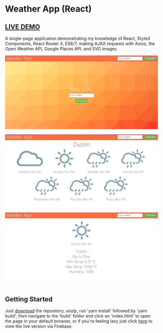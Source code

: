 <h1 id="title-link">Weather App (React)</h1>

## [LIVE DEMO](https://weather-app.conordoyle.io)

A single-page application demonstrating my knowledge of React, Styled Components, React Router 4, ES6/7, making AJAX requests with Axios, the Open Weather API, Google Places API, and SVG images.

![Screenshot of the application.](./weather01.jpg?raw=true "Weather App")

![Screenshot of the application.](./weather02.jpg?raw=true "Weather App")

![Screenshot of the application.](./weather03.jpg?raw=true "Weather App")

## Getting Started

Just [download](https://github.com/chocobuckle/react-weather-app/archive/master.zip) the repository, unzip, run 'yarn install' followed by 'yarn build', then navigate to the 'build' folder and click on 'index.html' to open the page in your default browser, or if you're feeling lazy just click [here](https://weather-app.conordoyle.io) to view the live version via Firebase.
